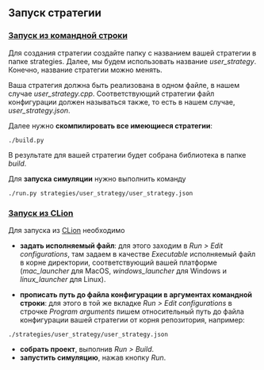 ## Запуск стратегии

### [Запуск из командной строки](#command_line)

Для создания стратегии создайте папку с названием вашей стратегии в папке strategies. Далее, мы будем использовать название *user_strategy*. Конечно, название стратегии можно менять.

Ваша стратегия должна быть реализована в одном файле, в нашем случае *user_strategy.cpp*. Соответствующий стратегии файл конфигурации должен называться также, то есть в нашем случае, *user_strategy.json*.

Далее нужно **скомпилировать все имеющиеся стратегии**:
```
./build.py
```

В результате для вашей стратегии будет собрана библиотека в папке *build*.

Для **запуска симуляции** нужно выполнить команду
```
./run.py strategies/user_strategy/user_strategy.json
```

### [Запуск из CLion](#clion)
Для запуска из [CLion](https://www.jetbrains.com/clion/download/) необходимо
- **задать исполняемый файл**:
для этого заходим в *Run > Edit configurations*, там задаем в качестве *Executable* исполняемый файл в корне директории, соответствующий вашей платформе (*mac_launcher* для MacOS, *windows_launcher* для Windows и *linux_launcher* для Linux).

- **прописать путь до файла конфигурации в аргументах командной строки**:
для этого в той же вкладке *Run > Edit configurations* в строчке *Program arguments* пишем относительный путь до файла конфигурации вашей стратегии от корня репозитория, например:
```
./strategies/user_strategy/user_strategy.json
```
- **собрать проект**, выполнив *Run > Build*.
- **запустить симуляцию**, нажав кнопку *Run*.
